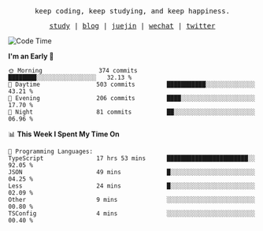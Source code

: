 <p align="center">
  <samp>
    <span>keep coding, keep studying, and keep happiness.</span>
  </samp>
</p>

<p align="center">
  <samp>
    <a href="https://github.com/ouduidui/fe-study">study</a> |
    <a href="https://deweyou.me">blog</a>  |
    <a href="https://juejin.cn/user/4309700183594366">juejin</a> |
    <a href="https://user-images.githubusercontent.com/54696834/165071004-6509e3f2-90c3-448c-9d92-3da42b0c2021.jpeg">wechat</a> |
    <a href="https://twitter.com/ouduidui">twitter</a>
  </samp>
</p>

<!--START_SECTION:waka-->
![Code Time](http://img.shields.io/badge/Code%20Time-3%2C558%20hrs%202%20mins-blue)

**I'm an Early 🐤** 

```text
🌞 Morning                374 commits         ████████░░░░░░░░░░░░░░░░░   32.13 % 
🌆 Daytime                503 commits         ███████████░░░░░░░░░░░░░░   43.21 % 
🌃 Evening                206 commits         ████░░░░░░░░░░░░░░░░░░░░░   17.70 % 
🌙 Night                  81 commits          ██░░░░░░░░░░░░░░░░░░░░░░░   06.96 % 
```


📊 **This Week I Spent My Time On** 

```text
💬 Programming Languages: 
TypeScript               17 hrs 53 mins      ███████████████████████░░   92.05 % 
JSON                     49 mins             █░░░░░░░░░░░░░░░░░░░░░░░░   04.25 % 
Less                     24 mins             █░░░░░░░░░░░░░░░░░░░░░░░░   02.09 % 
Other                    9 mins              ░░░░░░░░░░░░░░░░░░░░░░░░░   00.80 % 
TSConfig                 4 mins              ░░░░░░░░░░░░░░░░░░░░░░░░░   00.40 % 
```


<!--END_SECTION:waka-->
